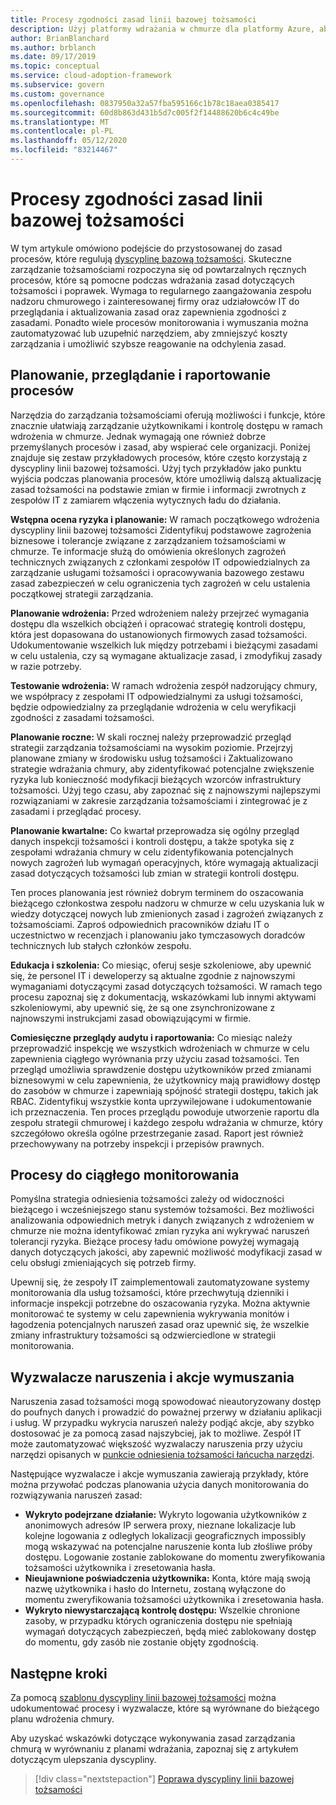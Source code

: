 ```yaml
---
title: Procesy zgodności zasad linii bazowej tożsamości
description: Użyj platformy wdrażania w chmurze dla platformy Azure, aby poznać podejście do tworzenia procesów, które obsługują dyscyplinę bazową tożsamości.
author: BrianBlanchard
ms.author: brblanch
ms.date: 09/17/2019
ms.topic: conceptual
ms.service: cloud-adoption-framework
ms.subservice: govern
ms.custom: governance
ms.openlocfilehash: 0837950a32a57fba595166c1b78c18aea0385417
ms.sourcegitcommit: 60d8b863d431b5d7c005f2f14488620b6c4c49be
ms.translationtype: MT
ms.contentlocale: pl-PL
ms.lasthandoff: 05/12/2020
ms.locfileid: "83214467"
---
```

# <a name="identity-baseline-policy-compliance-processes"></a>Procesy zgodności zasad linii bazowej tożsamości

W tym artykule omówiono podejście do przystosowanej do zasad procesów, które regulują [dyscyplinę bazową tożsamości](./index.md). Skuteczne zarządzanie tożsamościami rozpoczyna się od powtarzalnych ręcznych procesów, które są pomocne podczas wdrażania zasad dotyczących tożsamości i poprawek. Wymaga to regularnego zaangażowania zespołu nadzoru chmurowego i zainteresowanej firmy oraz udziałowców IT do przeglądania i aktualizowania zasad oraz zapewnienia zgodności z zasadami. Ponadto wiele procesów monitorowania i wymuszania można zautomatyzować lub uzupełnić narzędziem, aby zmniejszyć koszty zarządzania i umożliwić szybsze reagowanie na odchylenia zasad.

## <a name="planning-review-and-reporting-processes"></a>Planowanie, przeglądanie i raportowanie procesów

Narzędzia do zarządzania tożsamościami oferują możliwości i funkcje, które znacznie ułatwiają zarządzanie użytkownikami i kontrolę dostępu w ramach wdrożenia w chmurze. Jednak wymagają one również dobrze przemyślanych procesów i zasad, aby wspierać cele organizacji. Poniżej znajduje się zestaw przykładowych procesów, które często korzystają z dyscypliny linii bazowej tożsamości. Użyj tych przykładów jako punktu wyjścia podczas planowania procesów, które umożliwią dalszą aktualizację zasad tożsamości na podstawie zmian w firmie i informacji zwrotnych z zespołów IT z zamiarem włączenia wytycznych ładu do działania.

**Wstępna ocena ryzyka i planowanie:** W ramach początkowego wdrożenia dyscypliny linii bazowej tożsamości Zidentyfikuj podstawowe zagrożenia biznesowe i tolerancje związane z zarządzaniem tożsamościami w chmurze. Te informacje służą do omówienia określonych zagrożeń technicznych związanych z członkami zespołów IT odpowiedzialnych za zarządzanie usługami tożsamości i opracowywania bazowego zestawu zasad zabezpieczeń w celu ograniczenia tych zagrożeń w celu ustalenia początkowej strategii zarządzania.

**Planowanie wdrożenia:** Przed wdrożeniem należy przejrzeć wymagania dostępu dla wszelkich obciążeń i opracować strategię kontroli dostępu, która jest dopasowana do ustanowionych firmowych zasad tożsamości. Udokumentowanie wszelkich luk między potrzebami i bieżącymi zasadami w celu ustalenia, czy są wymagane aktualizacje zasad, i zmodyfikuj zasady w razie potrzeby.

**Testowanie wdrożenia:** W ramach wdrożenia zespół nadzorujący chmury, we współpracy z zespołami IT odpowiedzialnymi za usługi tożsamości, będzie odpowiedzialny za przeglądanie wdrożenia w celu weryfikacji zgodności z zasadami tożsamości.

**Planowanie roczne:** W skali rocznej należy przeprowadzić przegląd strategii zarządzania tożsamościami na wysokim poziomie. Przejrzyj planowane zmiany w środowisku usług tożsamości i Zaktualizowano strategie wdrażania chmury, aby zidentyfikować potencjalne zwiększenie ryzyka lub konieczność modyfikacji bieżących wzorców infrastruktury tożsamości. Użyj tego czasu, aby zapoznać się z najnowszymi najlepszymi rozwiązaniami w zakresie zarządzania tożsamościami i zintegrować je z zasadami i przeglądać procesy.

**Planowanie kwartalne:** Co kwartał przeprowadza się ogólny przegląd danych inspekcji tożsamości i kontroli dostępu, a także spotyka się z zespołami wdrażania chmury w celu zidentyfikowania potencjalnych nowych zagrożeń lub wymagań operacyjnych, które wymagają aktualizacji zasad dotyczących tożsamości lub zmian w strategii kontroli dostępu.

Ten proces planowania jest również dobrym terminem do oszacowania bieżącego członkostwa zespołu nadzoru w chmurze w celu uzyskania luk w wiedzy dotyczącej nowych lub zmienionych zasad i zagrożeń związanych z tożsamościami. Zaproś odpowiednich pracowników działu IT o uczestnictwo w recenzjach i planowaniu jako tymczasowych doradców technicznych lub stałych członków zespołu.

**Edukacja i szkolenia:** Co miesiąc, oferuj sesje szkoleniowe, aby upewnić się, że personel IT i deweloperzy są aktualne zgodnie z najnowszymi wymaganiami dotyczącymi zasad dotyczących tożsamości. W ramach tego procesu zapoznaj się z dokumentacją, wskazówkami lub innymi aktywami szkoleniowymi, aby upewnić się, że są one zsynchronizowane z najnowszymi instrukcjami zasad obowiązującymi w firmie.

**Comiesięczne przeglądy audytu i raportowania:** Co miesiąc należy przeprowadzić inspekcję we wszystkich wdrożeniach w chmurze w celu zapewnienia ciągłego wyrównania przy użyciu zasad tożsamości. Ten przegląd umożliwia sprawdzenie dostępu użytkowników przed zmianami biznesowymi w celu zapewnienia, że użytkownicy mają prawidłowy dostęp do zasobów w chmurze i zapewniają spójność strategii dostępu, takich jak RBAC. Zidentyfikuj wszystkie konta uprzywilejowane i udokumentowanie ich przeznaczenia. Ten proces przeglądu powoduje utworzenie raportu dla zespołu strategii chmurowej i każdego zespołu wdrażania w chmurze, który szczegółowo określa ogólne przestrzeganie zasad. Raport jest również przechowywany na potrzeby inspekcji i przepisów prawnych.

## <a name="processes-for-ongoing-monitoring"></a>Procesy do ciągłego monitorowania

Pomyślna strategia odniesienia tożsamości zależy od widoczności bieżącego i wcześniejszego stanu systemów tożsamości. Bez możliwości analizowania odpowiednich metryk i danych związanych z wdrożeniem w chmurze nie można identyfikować zmian ryzyka ani wykrywać naruszeń tolerancji ryzyka. Bieżące procesy ładu omówione powyżej wymagają danych dotyczących jakości, aby zapewnić możliwość modyfikacji zasad w celu obsługi zmieniających się potrzeb firmy.

Upewnij się, że zespoły IT zaimplementowali zautomatyzowane systemy monitorowania dla usług tożsamości, które przechwytują dzienniki i informacje inspekcji potrzebne do oszacowania ryzyka. Można aktywnie monitorować te systemy w celu zapewnienia wykrywania monitów i łagodzenia potencjalnych naruszeń zasad oraz upewnić się, że wszelkie zmiany infrastruktury tożsamości są odzwierciedlone w strategii monitorowania.

## <a name="violation-triggers-and-enforcement-actions"></a>Wyzwalacze naruszenia i akcje wymuszania

Naruszenia zasad tożsamości mogą spowodować nieautoryzowany dostęp do poufnych danych i prowadzić do poważnej przerwy w działaniu aplikacji i usług. W przypadku wykrycia naruszeń należy podjąć akcje, aby szybko dostosować je za pomocą zasad najszybciej, jak to możliwe. Zespół IT może zautomatyzować większość wyzwalaczy naruszenia przy użyciu narzędzi opisanych w [punkcie odniesienia tożsamości łańcucha narzędzi](./toolchain.md).

Następujące wyzwalacze i akcje wymuszania zawierają przykłady, które można przywołać podczas planowania użycia danych monitorowania do rozwiązywania naruszeń zasad:

- **Wykryto podejrzane działanie:** Wykryto logowania użytkowników z anonimowych adresów IP serwera proxy, nieznane lokalizacje lub kolejne logowania z odległych lokalizacji geograficznych impossibly mogą wskazywać na potencjalne naruszenie konta lub złośliwe próby dostępu. Logowanie zostanie zablokowane do momentu zweryfikowania tożsamości użytkownika i zresetowania hasła.
- **Nieujawnione poświadczenia użytkownika:** Konta, które mają swoją nazwę użytkownika i hasło do Internetu, zostaną wyłączone do momentu zweryfikowania tożsamości użytkownika i zresetowania hasła.
- **Wykryto niewystarczającą kontrolę dostępu:** Wszelkie chronione zasoby, w przypadku których ograniczenia dostępu nie spełniają wymagań dotyczących zabezpieczeń, będą mieć zablokowany dostęp do momentu, gdy zasób nie zostanie objęty zgodnością.

## <a name="next-steps"></a>Następne kroki

Za pomocą [szablonu dyscypliny linii bazowej tożsamości](./template.md) można udokumentować procesy i wyzwalacze, które są wyrównane do bieżącego planu wdrożenia chmury.

Aby uzyskać wskazówki dotyczące wykonywania zasad zarządzania chmurą w wyrównaniu z planami wdrażania, zapoznaj się z artykułem dotyczącym ulepszania dyscypliny.

> [!div class="nextstepaction"]
> [Poprawa dyscypliny linii bazowej tożsamości](./discipline-improvement.md)
